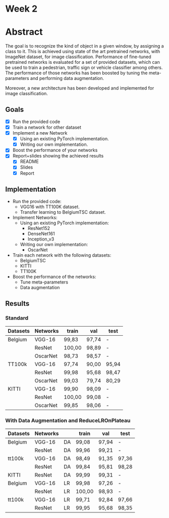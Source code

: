 # Week 2

# Abstract

The goal is to recognize the kind of object in a given window, by assigning a class to it. This is achieved using state of the art pretrained networks, with ImageNet dataset, for image classification. Performance of fine-tuned pretrained networks is evaluated for a set of provided datasets, which can be used to train a pedestrian, traffic sign or vehicle classifier among others. The performance of those networks has been boosted by tuning the meta-parameters and performing data augmentation.

Moreover, a new architecture has been developed and implemented for image classification.

## Goals

- [x] Run the provided code 
- [x] Train a network for other dataset
- [x] Implement a new Network
    - [x] Using an existing PyTorch implementation.
    - [x] Writing our own implementation.
- [x] Boost the performance of your networks 
- [x] Report+slides showing the achieved results
    - [x] README
    - [x] Slides
    - [x] Report

## Implementation

- Run the provided code:
	- VGG16 with TT100K dataset.
	- Transfer learning to BelgiumTSC dataset.
- Implement Networks:
    - Using an existing PyTorch implementation:
		- ResNet152
		- DenseNet161
		- Inception_v3
    - Writing our own implementation:
		- OscarNet
- Train each network with the following datasets:
	- BelgiumTSC
	- KITTI 
	- TT100K
- Boost the performance of the networks:
	- Tune meta-parameters
	- Data augmentation
	
## Results

### Standard

| Datasets | Networks | train  | val   | test  |
|----------|----------|--------|-------|-------|
| Belgium  | VGG-16   | 99,83  | 97,74 | -     |
|          | ResNet   | 100,00 | 98,89 | -     |
|          | OscarNet | 98,73  | 98,57 | -     |
| TT100k   | VGG-16   | 97,74  | 90,00 | 95,94 |
|          | ResNet   | 99,98  | 95,68 | 98,47 |
|          | OscarNet | 99,03  | 79,74 | 80,29 |
| KITTI    | VGG-16   | 99,90  | 98,09 | -     |
|          | ResNet   | 100,00 | 99,08 | -     |
|          | OscarNet | 99,85  | 98,06 | -     |

### With Data Augmentation and ReduceLROnPlateau

| Datasets | Networks |    | train | val   | test  |
|----------|----------|----|-------|-------|-------|
| Belgium  | VGG-16   | DA | 99,08 | 97,94 | -     |
|          | ResNet   | DA | 99,96 | 99,21 | -     |
| tt100k   | VGG-16   | DA | 98,49 | 91,35 | 97,36 |
|          | ResNet   | DA | 99,84 | 95,81 | 98,28 |
| KITTI    | ResNet   | DA | 99,99 | 99,31 | -     |
| Belgium  | VGG-16   | LR | 99,98 | 97,26 | -     |
|          | ResNet   | LR | 100,00| 98,93 | -     |
| tt100k   | VGG-16   | LR | 99,71 | 92,84 | 97,66 |
|          | ResNet   | LR | 99,95 | 95,68 | 98,35 |
